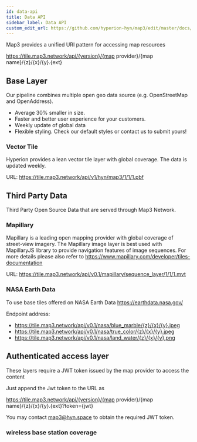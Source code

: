 ```yaml
---
id: data-api
title: Data API
sidebar_label: Data API
custom_edit_url: https://github.com/hyperion-hyn/map3/edit/master/docs/data-api.md
---
```


Map3 provides a unified URI pattern for accessing map resources

https://tile.map3.network/api/{version}/{map provider}/{map name}/{z}/{x}/{y}.{ext}

## Base Layer

Our pipeline combines multiple open geo data source (e.g. OpenStreetMap and OpenAddress).
* Average 30% smaller in size. 
* Faster and better user experience for your customers.
* Weekly update of global data
* Flexible styling. Check our default styles or contact us to submit yours!

### Vector Tile
Hyperion provides a lean vector tile layer with global coverage. The data is updated weekly. 

URL: https://tile.map3.network/api/v1/hyn/map3/1/1/1.pbf

## Third Party Data
Third Party Open Source Data that are served through Map3 Network.

### Mapillary
Mapillary is a leading open mapping provider with global coverage of street-view imagery. 
The Mapillary image layer is best used with MapillaryJS library to provide navigation features 
of image sequences. For more details please also refer to https://www.mapillary.com/developer/tiles-documentation

URL: https://tile.map3.network/api/v0.1/mapillary/sequence_layer/1/1/1.mvt

### NASA Earth Data
To use base tiles offered on NASA Earth Data https://earthdata.nasa.gov/

Endpoint address:
* https://tile.map3.network/api/v0.1/nasa/blue_marble/{z}/{x}/{y}.jpeg
* https://tile.map3.network/api/v0.1/nasa/true_color/{z}/{x}/{y}.jpeg
* https://tile.map3.network/api/v0.1/nasa/land_water/{z}/{x}/{y}.png

## Authenticated access layer
These layers require a JWT token issued by the map provider to access the content

Just append the Jwt token to the URL as 

https://tile.map3.network/api/{version}/{map provider}/{map name}/{z}/{x}/{y}.{ext}?token={jwt}

You may contact map3@hyn.space to obtain the required JWT token.

### wireless base station coverage
